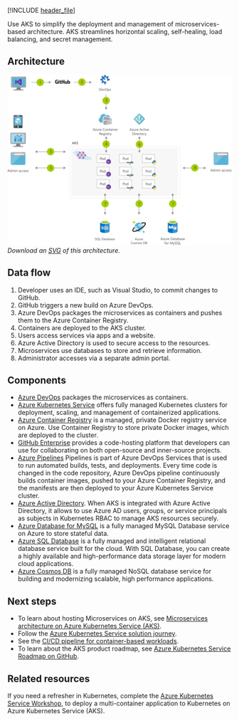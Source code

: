 [!INCLUDE [header_file](../../../includes/sol-idea-header.md)]

Use AKS to simplify the deployment and management of microservices-based architecture. AKS streamlines horizontal scaling, self-healing, load balancing, and secret management.

## Architecture

![Architecture Diagram](../media/microservices-with-aks.png)
*Download an [SVG](../media/microservices-with-aks.svg) of this architecture.*

## Data flow

1. Developer uses an IDE, such as Visual Studio, to commit changes to GitHub.
1. GitHub triggers a new build on Azure DevOps.
1. Azure DevOps packages the microservices as containers and pushes them to the Azure Container Registry.
1. Containers are deployed to the AKS cluster.
1. Users access services via apps and a website.
1. Azure Active Directory is used to secure access to the resources.
1. Microservices use databases to store and retrieve information.
1. Administrator accesses via a separate admin portal.

## Components

- [Azure DevOps](https://azure.microsoft.com/services/devops/) packages the microservices as containers.
- [Azure Kubernetes Service](https://azure.microsoft.com/services/kubernetes-service/) offers fully managed Kubernetes clusters for deployment, scaling, and management of containerized applications.
- [Azure Container Registry](https://azure.microsoft.com/services/container-registry/) is a managed, private Docker registry service on Azure. Use Container Registry to store private Docker images, which are deployed to the cluster. 
- [GitHub Enterprise](https://help.github.com/en/github) provides a code-hosting platform that developers can use for collaborating on both open-source and inner-source projects.
- [Azure Pipelines](https://azure.microsoft.com/services/devops/pipelines/) Pipelines is part of Azure DevOps Services that is used to run automated builds, tests, and deployments. Every time code is changed in the code repository, Azure DevOps pipeline continuously builds container images, pushed to your Azure Container Registry, and the manifests are then deployed to your Azure Kubernetes Service cluster.
- [Azure Active Directory](https://azure.microsoft.com/services/active-directory/). When AKS is integrated with Azure Active Directory, it allows to use Azure AD users, groups, or service principals as subjects in Kubernetes RBAC to manage AKS resources securely.
- [Azure Database for MySQL](https://azure.microsoft.com/services/mysql/) is a fully managed MySQL Database service on Azure to store stateful data.
- [Azure SQL Database](https://azure.microsoft.com/services/sql-database/) is a fully managed and intelligent relational database service built for the cloud. With SQL Database, you can create a highly available and high-performance data storage layer for modern cloud applications.
- [Azure Cosmos DB](https://azure.microsoft.com/services/cosmos-db/) is a fully managed NoSQL database service for building and modernizing scalable, high performance applications.

## Next steps

- To learn about hosting Microservices on AKS, see [Microservices architecture on Azure Kubernetes Service (AKS)](https://docs.microsoft.com/en-us/azure/architecture/reference-architectures/containers/aks-microservices/aks-microservices).
- Follow the [Azure Kubernetes Service solution journey](/azure/architecture/reference-architectures/containers/aks-start-here).
- See the [CI/CD pipeline for container-based workloads](/azure/architecture/example-scenario/apps/devops-with-aks).
- To learn about the AKS product roadmap, see [Azure Kubernetes Service Roadmap on GitHub](https://github.com/Azure/AKS/projects/1).

## Related resources

If you need a refresher in Kubernetes, complete the [Azure Kubernetes Service Workshop](https://docs.microsoft.com/en-us/learn/modules/aks-workshop/), to deploy a multi-container application to Kubernetes on Azure Kubernetes Service (AKS).

